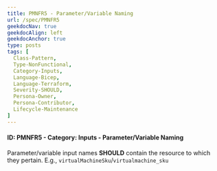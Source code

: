 ```yaml
---
title: PMNFR5 - Parameter/Variable Naming
url: /spec/PMNFR5
geekdocNav: true
geekdocAlign: left
geekdocAnchor: true
type: posts
tags: [
  Class-Pattern,
  Type-NonFunctional,
  Category-Inputs,
  Language-Bicep,
  Language-Terraform,
  Severity-SHOULD,
  Persona-Owner,
  Persona-Contributor,
  Lifecycle-Maintenance
]
---
```


#### ID: PMNFR5 - Category: Inputs - Parameter/Variable Naming

Parameter/variable input names **SHOULD** contain the resource to which they pertain. E.g., `virtualMachineSku`/`virtualmachine_sku`
